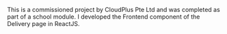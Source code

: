 This is a commissioned project by CloudPlus Pte Ltd and was completed as part of a school module. I developed the Frontend component of the Delivery page in ReactJS.    
